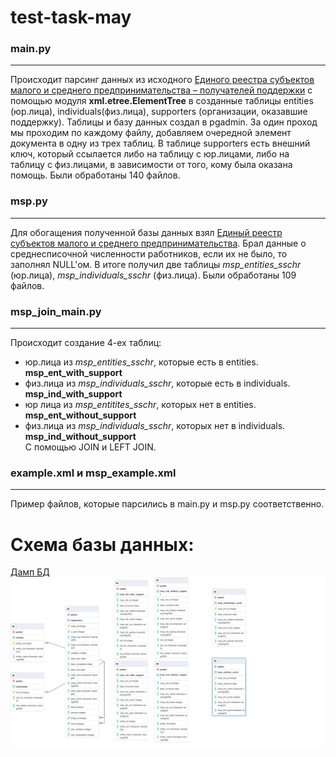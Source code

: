 # test-task-may

### main.py

----

Происходит парсинг данных из исходного [Единого реестра субъектов малого и среднего предпринимательства – получателей поддержки](https://www.nalog.gov.ru/opendata/7707329152-rsmppp/)
с помощью модуля **xml.etree.ElementTree** в созданные таблицы entities (юр.лица), individuals(физ.лица), supporters (организации, оказавшие поддержку).
Таблицы и базу данных создал в pgadmin. За один проход мы проходим по каждому файлу, добавляем очередной элемент документа в одну из трех таблиц. В таблице
supporters есть внешний ключ, который ссылается либо на таблицу с юр.лицами, либо на таблицу с физ.лицами, в зависимости от того, кому была оказана помощь.
Были обработаны 140 файлов. 

### msp.py

----

Для обогащения полученной базы данных взял [Единый реестр субъектов малого и среднего предпринимательства](https://www.nalog.gov.ru/opendata/7707329152-rsmp/).
Брал данные о среднесписочной численности работников, если их не было, то заполнял NULL'ом. В итоге получил две таблицы *msp_entities_sschr* (юр.лица), *msp_individuals_sschr* (физ.лица). Были обработаны 109 файлов.


### msp_join_main.py

----

Происходит создание 4-ех таблиц: 
* юр.лица из *msp_entities_sschr*, которые есть в entities. **msp_ent_with_support**
* физ.лица из *msp_individuals_sschr*, которые есть в individuals. **msp_ind_with_support**
* юр лица из *msp_entitites_sschr*, которых нет в entities. **msp_ent_without_support**
* физ.лица из *msp_individuals_sschr*, которых нет в individuals. **msp_ind_without_support**  
С помощью JOIN и LEFT JOIN.

### example.xml и msp_example.xml

----

Пример файлов, которые парсились в main.py и msp.py соответственно.
# Схема базы данных:
[Дамп БД](https://drive.google.com/file/d/1Th-6lEq54m4DrihDCCSvf3BhZo0j1P6c/view?usp=sharing)
![image](db_scheme.png)


